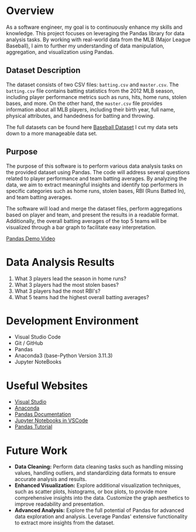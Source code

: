 # Overview

As a software engineer, my goal is to continuously enhance my skills and knowledge. This project focuses on leveraging the Pandas library for data analysis tasks. By working with real-world data from the MLB (Major League Baseball), I aim to further my understanding of data manipulation, aggregation, and visualization using Pandas.

## Dataset Description

The dataset consists of two CSV files: `batting.csv` and `master.csv`. The `batting.csv` file contains batting statistics from the 2012 MLB season, including player performance metrics such as runs, hits, home runs, stolen bases, and more. On the other hand, the `master.csv` file provides information about all MLB players, including their birth year, full name, physical attributes, and handedness for batting and throwing.

The full datasets can be found here [Baseball Dataset](https://www.kaggle.com/datasets/open-source-sports/baseball-databank?resource=download)
I cut my data sets down to a more manageable data set. 

## Purpose

The purpose of this software is to perform various data analysis tasks on the provided dataset using Pandas. The code will address several questions related to player performance and team batting averages. By analyzing the data, we aim to extract meaningful insights and identify top performers in specific categories such as home runs, stolen bases, RBI (Runs Batted In), and team batting averages.

The software will load and merge the dataset files, perform aggregations based on player and team, and present the results in a readable format. Additionally, the overall batting averages of the top 5 teams will be visualized through a bar graph to facilitate easy interpretation.


[Pandas Demo Video](https://youtu.be/Pix61H4oNPQ)

# Data Analysis Results

1. What 3 players lead the season in home runs?
2. What 3 players had the most stolen bases?
3. What 3 players had the most RBI's?
4. What 5 teams had the highest overall batting averages?


# Development Environment

* Visual Studio Code
* Git / GitHub
* Pandas
* Anaconda3 (base-Python Version 3.11.3)
* Jupyter NoteBooks

# Useful Websites

* [Visual Studio](https://code.visualstudio.com/)
* [Anaconda](https://www.anaconda.com/download)
* [Pandas Documentation](https://pandas.pydata.org/docs/)
* [Jupyter Notebooks in VSCode](https://www.youtube.com/watch?v=h1sAzPojKMg)
* [Pandas Tutorial](https://www.youtube.com/watch?v=vmEHCJofslg&t=1s)

# Future Work

* **Data Cleaning:** Perform data cleaning tasks such as handling missing values, handling outliers, and standardizing data formats to ensure accurate analysis and results.
* **Enhanced Visualization:** Explore additional visualization techniques, such as scatter plots, histograms, or box plots, to provide more comprehensive insights into the data. Customize the graph aesthetics to improve readability and presentation.
* **Advanced Analysis:** Explore the full potential of Pandas for advanced data exploration and analysis. Leverage Pandas' extensive functionality to extract more insights from the dataset.